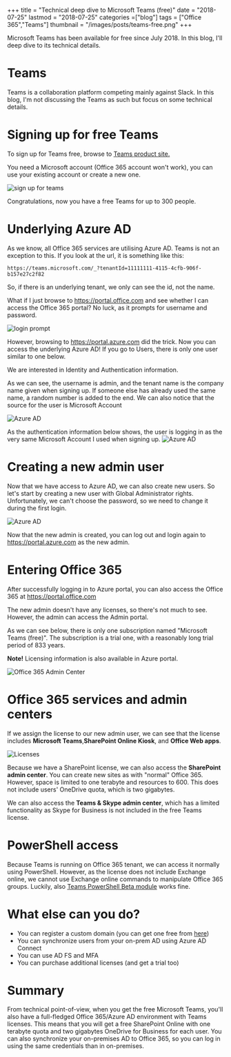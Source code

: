 +++
title = "Technical deep dive to Microsoft Teams (free)"
date = "2018-07-25"
lastmod = "2018-07-25"
categories =["blog"]
tags = ["Office 365","Teams"]
thumbnail = "/images/posts/teams-free.png"
+++

Microsoft Teams has been available for free since July 2018. In this blog, I'll deep dive to its technical details.

<!--more-->

# Teams

Teams is a collaboration platform competing mainly against Slack. In this blog, I'm not discussing the Teams as such but focus on some technical details.


# Signing up for free Teams

To sign up for Teams free, browse to <a href="https://products.office.com/en-us/microsoft-teams/free" target="_blank">Teams product site.</a>

You need a Microsoft account (Office 365 account won't work), you can use your existing account or create a new one.

![sign up for teams](/images/posts/teams-free-01.png)

Congratulations, now you have a free Teams for up to 300 people.

# Underlying Azure AD

As we know, all Office 365 services are utilising Azure AD. Teams is not an exception to this. If you look at the url, it is something like this:
```
https://teams.microsoft.com/_?tenantId=11111111-4115-4cfb-906f-b157e27c2f82
```
So, if there is an underlying tenant, we only can see the id, not the name.

What if I just browse to https://portal.office.com and see whether I can access the Office 365 portal? No luck, as it prompts for username and password.

![login prompt](/images/posts/teams-free-02.png)

However, browsing to https://portal.azure.com did the trick. Now you can access the underlying Azure AD! If you go to Users, there is only one user similar to one below.

We are interested in Identity and Authentication information.

As we can see, the username is admin, and the tenant name is the company name given when signing up. If someone else has already used the same name, a random number is added to the end. We can also notice that the source for the user is Microsoft Account

![Azure AD](/images/posts/teams-free-03.png)

As the authentication information below shows, the user is logging in as the very same Microsoft Account I used when signing up.
![Azure AD](/images/posts/teams-free-04.png)

# Creating a new admin user

Now that we have access to Azure AD, we can also create new users. So let's start by creating a new user with Global Administrator rights.
Unfortunately, we can't choose the password, so we need to change it during the first login.

![Azure AD](/images/posts/teams-free-05.png)

Now that the new admin is created, you can log out and login again to https://portal.azure.com as the new admin.

# Entering Office 365

After successfully logging in to Azure portal, you can also access the Office 365 at https://portal.office.com

The new admin doesn't have any licenses, so there's not much to see. However, the admin can access the Admin portal.

As we can see below, there is only one subscription named "Microsoft Teams (free)". The subscription is a trial one, with a reasonably long trial period of 833 years. 

**Note!** Licensing information is also available in Azure portal.

![Office 365 Admin Center](/images/posts/teams-free-06.png)

# Office 365 services and admin centers

If we assign the license to our new admin user, we can see that the license includes **Microsoft Teams**,**SharePoint Online Kiosk**, and **Office Web apps**.

![Licenses](/images/posts/teams-free-07.png)

Because we have a SharePoint license, we can also access the **SharePoint admin center**. You can create new sites as with "normal" Office 365. However, space is limited to one terabyte and resources to 600. This does not include users' OneDrive quota, which is two gigabytes. 

We can also access the **Teams & Skype admin center**, which has a limited functionality as Skype for Business is not included in the free Teams license.

# PowerShell access

Because Teams is running on Office 365 tenant, we can access it normally using PowerShell. However, as the license does not include Exchange online, we cannot use Exchange online commands to manipulate Office 365 groups. Luckily, also <a href="https://www.powershellgallery.com/packages/MicrosoftTeams" target="_blank">Teams PowerShell Beta module</a> works fine.

# What else can you do?

* You can register a custom domain (you can get one free from <a href="https://www.myo365.site" target="_blank">here</a>)
* You can synchronize users from your on-prem AD using Azure AD Connect
* You can use AD FS and MFA
* You can purchase additional licenses (and get a trial too)

# Summary

From technical point-of-view, when you get the free Microsoft Teams, you'll also have a full-fledged Office 365/Azure AD environment with Teams licenses. This means that you will get a free SharePoint Online with one terabyte quota and two gigabytes OneDrive for Business for each user. You can also synchronize your on-premises AD to Office 365, so you can log in using the same credentials than in on-premises.
